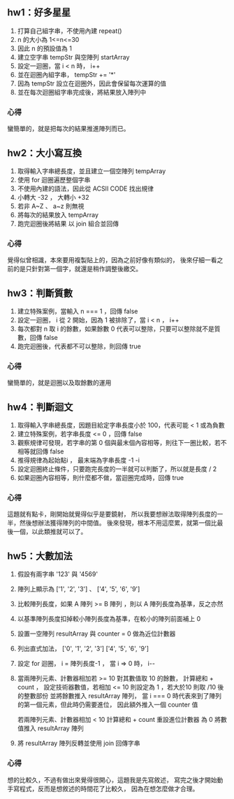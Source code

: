 ## hw1：好多星星
1. 打算自己組字串，不使用內建 repeat()
2. n 的大小為 1<=n<=30
3. 因此 n 的預設值為 1
4. 建立空字串 tempStr 與空陣列 startArray
5. 設定一迴圈，當 i < n 時， i++
6. 並在迴圈內組字串， tempStr += '*'
7. 因為 tempStr 設立在迴圈外，因此會保留每次運算的值
8. 並在每次迴圈組字串完成後，將結果放入陣列中
### 心得
蠻簡單的，就是把每次的結果推進陣列而已。

## hw2：大小寫互換
1. 取得輸入字串總長度，並且建立一個空陣列 tempArray
2. 使用 for 迴圈遍歷整個字串
3. 不使用內建的語法，因此從 ACSII CODE 找出規律
4. 小轉大 -32 ， 大轉小 +32
5. 若非 A~Z 、 a~z 則無視
6. 將每次的結果放入 tempArray
7. 跑完迴圈後將結果 以 join 組合並回傳
### 心得
覺得似曾相識，本來要用複製貼上的，因為之前好像有類似的，
後來仔細一看之前的是只針對第一個字，就還是稍作調整後繳交。

## hw3：判斷質數
1. 建立特殊案例，當輸入 n === 1 ，回傳 false
2. 設定一迴圈， i 從 2 開始，因為 1 被排除了，當 i < n ， i++
3. 每次都對 n 取 i 的餘數，如果餘數 0 代表可以整除，只要可以整除就不是質數，回傳 false
4. 跑完迴圈後，代表都不可以整除，則回傳 true
### 心得
蠻簡單的，就是迴圈以及取餘數的運用

## hw4：判斷迴文
1. 取得輸入字串總長度，因題目給定字串長度小於 100，代表可能 < 1 或為負數
2. 建立特殊案例，若字串長度 <= 0 ，回傳 false
3. 觀察規律可發現，若字串的第 0 個與最末個內容相等，則往下一圈比較，若不相等就回傳 false
4. 推得規律為起始點i ， 最末端為字串長度 -1 -i
6. 設定迴圈終止條件，只要跑完長度的一半就可以判斷了，所以就是長度 / 2
7. 如果迴圈內容相等，則什麼都不做，當迴圈完成時，回傳 true
### 心得
這題就有點卡，剛開始就覺得似乎是要鏡射，
所以我要想辦法取得陣列長度的一半，然後想辦法獲得陣列的中間值。
後來發現，根本不用這麼累，就第一個比最後一個，以此類推就可以了。

## hw5：大數加法
1. 假設有兩字串 '123' 與  '4569'
2. 陣列上顯示為 ['1', '2', '3'] 、 ['4', '5', '6', '9']
3. 比較陣列長度，如果 A 陣列 >= B 陣列 ，則以 A 陣列長度為基準，反之亦然
4. 以基準陣列長度扣掉較小陣列長度為基準，在較小的陣列前面補上 0
5. 設置一空陣列 resultArray 與 counter = 0 做為近位計數器
6. 列出直式加法，
   ['0', '1', '2', '3']
   ['4', '5', '6', '9']
7. 設定 for 迴圈， i = 陣列長度-1 ， 當 i => 0 時， i--
8. 當兩陣列元素、計數器相加若 >= 10
   對其數值取 10 的餘數，
   計算總和 + count ，
   設定技術器數值，若相加 <= 10 則設定為 1 ，若大於10 則取 /10 後的整數部份
   並將餘數推入 resultArray 陣列，
   當 i === 0 時代表來到了陣列的第一個元素，但此時仍需要進位，
   因此額外推入一個 counter 值

   若兩陣列元素、計數器相加 < 10
   計算總和 + count
   重設進位計數器 為 0
   將數值推入 resultArray 陣列
9. 將 resultArray 陣列反轉並使用 join 回傳字串
### 心得
想的比較久，不過有做出來覺得很開心，這題我是先寫敘述，
寫完之後才開始動手寫程式，反而是想敘述的時間花了比較久，
因為在想怎麼做才合理。